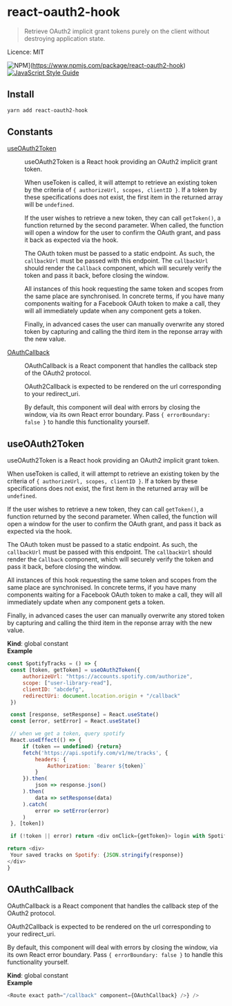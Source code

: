 
# react-oauth2-hook

> Retrieve OAuth2 implicit grant tokens purely on the client without destroying application state.

Licence: MIT

![NPM](https://img.shields.io/npm/v/react-oauth2-hook.svg)](https://www.npmjs.com/package/react-oauth2-hook) [![JavaScript Style Guide](https://img.shields.io/badge/code_style-standard-brightgreen.svg)](https://standardjs.com)

## Install

```bash
yarn add react-oauth2-hook
```

## Constants

<dl>
<dt><a href="#useOAuth2Token">useOAuth2Token</a></dt>
<dd><p>useOAuth2Token is a React hook providing an OAuth2 implicit grant token.</p>
<p>When useToken is called, it will attempt to retrieve an existing
token by the criteria of <code>{ authorizeUrl, scopes, clientID }</code>.
If a token by these specifications does not exist, the first
item in the returned array will be <code>undefined</code>.</p>
<p>If the user wishes to retrieve a new token, they can call <code>getToken()</code>,
a function returned by the second parameter. When called, the function
will open a window for the user to confirm the OAuth grant, and
pass it back as expected via the hook.</p>
<p>The OAuth token must be passed to a static endpoint. As
such, the <code>callbackUrl</code> must be passed with this endpoint.
The <code>callbackUrl</code> should render the <code>Callback</code> component,
which will securely verify the token and pass it back,
before closing the window.</p>
<p>All instances of this hook requesting the same token and scopes
from the same place are synchronised. In concrete terms,
if you have many components waiting for a Facebook OAuth token
to make a call, they will all immediately update when any component
gets a token.</p>
<p>Finally, in advanced cases the user can manually overwrite any
stored token by capturing and calling the third item in
the reponse array with the new value.</p>
</dd>
<dt><a href="#OAuthCallback">OAuthCallback</a></dt>
<dd><p>OAuthCallback is a React component that handles the callback
step of the OAuth2 protocol.</p>
<p>OAuth2Callback is expected to be rendered on the url corresponding
to your redirect_uri.</p>
<p>By default, this component will deal with errors by closing the window,
via its own React error boundary. Pass <code>{ errorBoundary: false }</code>
to handle this functionality yourself.</p>
</dd>
</dl>

<a name="useOAuth2Token"></a>

## useOAuth2Token
useOAuth2Token is a React hook providing an OAuth2 implicit grant token.

When useToken is called, it will attempt to retrieve an existing
token by the criteria of `{ authorizeUrl, scopes, clientID }`.
If a token by these specifications does not exist, the first
item in the returned array will be `undefined`.

If the user wishes to retrieve a new token, they can call `getToken()`,
a function returned by the second parameter. When called, the function
will open a window for the user to confirm the OAuth grant, and
pass it back as expected via the hook.

The OAuth token must be passed to a static endpoint. As
such, the `callbackUrl` must be passed with this endpoint.
The `callbackUrl` should render the `Callback` component,
which will securely verify the token and pass it back,
before closing the window.

All instances of this hook requesting the same token and scopes
from the same place are synchronised. In concrete terms,
if you have many components waiting for a Facebook OAuth token
to make a call, they will all immediately update when any component
gets a token.

Finally, in advanced cases the user can manually overwrite any
stored token by capturing and calling the third item in
the reponse array with the new value.

**Kind**: global constant  
**Example**  
```js
const SpotifyTracks = () => {
 const [token, getToken] = useOAuth2Token({
     authorizeUrl: "https://accounts.spotify.com/authorize",
     scope: ["user-library-read"],
     clientID: "abcdefg",
     redirectUri: document.location.origin + "/callback"
 })

 const [response, setResponse] = React.useState()
 const [error, setError] = React.useState()

 // when we get a token, query spotify
 React.useEffect(() => {
     if (token == undefined) {return}
     fetch('https://api.spotify.com/v1/me/tracks', {
         headers: {
             Authorization: `Bearer ${token}`
         }
     }).then(
         json => response.json()
     ).then(
         data => setResponse(data)
     ).catch(
         error => setError(error)
     )
 }, [token])

 if (!token || error) return <div onClick={getToken}> login with Spotify </div>

return <div>
 Your saved tracks on Spotify: {JSON.stringify(response)}
</div>
}
```
<a name="OAuthCallback"></a>

## OAuthCallback
OAuthCallback is a React component that handles the callback
step of the OAuth2 protocol.

OAuth2Callback is expected to be rendered on the url corresponding
to your redirect_uri.

By default, this component will deal with errors by closing the window,
via its own React error boundary. Pass `{ errorBoundary: false }`
to handle this functionality yourself.

**Kind**: global constant  
**Example**  
```js
<Route exact path="/callback" component={OAuthCallback} />} />
```
